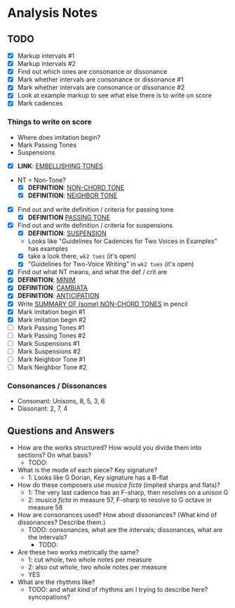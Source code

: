 # Analysis Notes

## TODO

- [x] Markup intervals #1
- [x] Markup intervals #2
- [x] Find out which ones are consonance or dissonance
- [x] Mark whether intervals are consonance or dissonance #1
- [x] Mark whether intervals are consonance or dissonance #2
- [x] Look at example markup to see what else there is to write on score
- [x] Mark cadences

### Things to write on score

- Where does imitation begin?
- Mark Passing Tones
- Suspensions
- [x] **LINK**: [EMBELLISHING TONES](http://openmusictheory.com/embellishingTones.html)
- NT = Non-Tone?
  - [x] **DEFINITION**: [NON-CHORD TONE](https://i.imgur.com/O1siCzX.png)
  - [x] **DEFINITION**: [NEIGHBOR TONE](https://i.imgur.com/QoytSSq.png)
- [x] Find out and write definition / criteria for passing tone
  - [x] **DEFINITION** [PASSING TONE](https://i.imgur.com/z3GRNWd.png)
- [x] Find out and write definition / criteria for suspensions
  - [x] **DEFINITION**: [SUSPENSION](https://i.imgur.com/slarkMV.png)
  - Looks like "Guidelines for Cadences for Two Voices in Examples" has examples
  - [x] take a look there, `wk2 tues` (it's open)
  - [x] "Guidelines for Two-Voice Writing" in `wk2 tues` (it's open)
- [x] Find out what NT means, and what the def / crit are
- [x] **DEFINITION**: [MINIM](https://i.imgur.com/x4uagjf.png)
- [x] **DEFINITION**: [CAMBIATA](https://i.imgur.com/624LYOR.png)
- [x] **DEFINITION**: [ANTICIPATION](https://i.imgur.com/PsO2J4f.png)
- [x] Write [SUMMARY OF (some) NON-CHORD TONES](https://i.imgur.com/cXqrksa.png) in pencil
- [x] Mark imitation begin #1
- [x] Mark imitation begin #2
- [ ] Mark Passing Tones #1
- [ ] Mark Passing Tones #2
- [ ] Mark Suspensions #1
- [ ] Mark Suspensions #2
- [ ] Mark Neighbor Tone #1
- [ ] Mark Neighbor Tone #2

### Consonances / Dissonances

- Consonant: Unisons, 8, 5, 3, 6
- Dissonant: 2, 7, 4

## Questions and Answers

- How are the works structured? How would you divide them into sections? On what basis?
  - TODO:
- What is the mode of each piece? Key signature?
  - 1: Looks like G Dorian, Key signature has a B-flat
- How do these composers use *musica ficta* (implied sharps and flats)?
  - 1: The very last cadence has an F-sharp, then resolves on a unison G
  - 2: *musica ficta* in measure 57, F-sharp to resolve to G octave in measure 58
- How are consonances used? How about dissonances? (What kind of dissonances? Describe them.)
  - TODO: consonances, what are the intervals; dissonances, what are the intervals?
    - TODO:
- Are these two works metrically the same?
  - 1: cut whole, two whole notes per measure
  - 2: also cut whole, two whole notes per measure
  - YES
- What are the rhythms like?
  - TODO: and what kind of rhythms am I trying to describe here? syncopations?
